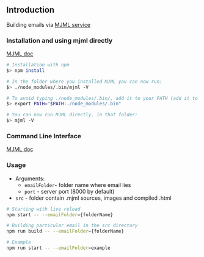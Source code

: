 ## Introduction

Building emails via [MJML service](https://mjml.io)

### Installation and using mjml directly
[MJML doc](https://mjml.io/documentation/#installation)

```bash
# Installation with npm
$> npm install

# In the folder where you installed MJML you can now run:
$> ./node_modules/.bin/mjml -V

# To avoid typing ./node_modules/.bin/, add it to your PATH (add it to .bashrc or .zshrc so you don't have to export it anymore):
$> export PATH="$PATH:./node_modules/.bin"

# You can now run MJML directly, in that folder:
$> mjml -V
```

### Command Line Interface
[MJML doc](https://mjml.io/documentation/#command-line-interface)

### Usage
* Arguments:
  - `emailFolder`- folder name where email lies
  - `port` - server port (8000 by default)
* `src` - folder contain .mjml sources, images and compiled .html

```bash
# Starting with live reload
npm start -- --emailFolder={folderName}

# Building particular email in the src directory
npm run build -- --emailFolder={folderName}

# Example
npm run start -- --emailFolder=example
```
